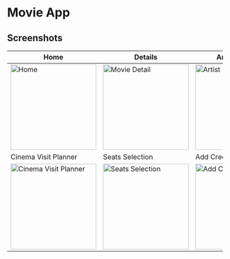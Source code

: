 # Movie App
## Screenshots
| Home                   | Details        | Artist Details  | Tv Series Detail      | Favorites        |
|-------------------------|-----------------|-----------------|------------------|------------------|
| <img src="https://github.com/Honor13/MovieApp/assets/53227891/6341279a-488f-4bd7-ac22-235b16fdef59" alt="Home" width="200px"/> | <img src="https://github.com/Honor13/MovieApp/assets/53227891/c7179fd9-57e1-4ba8-9ad6-5f399e627312" alt="Movie Detail" width="200px"/> | <img src="https://github.com/Honor13/MovieApp/assets/53227891/e83cac45-e81f-4673-81f6-c151b8b3986a" alt="Artist Detail" width="200px"/> | <img src="https://github.com/Honor13/MovieApp/assets/53227891/cd3df6fb-f4ea-4dc4-9be8-b0ee046f2e87" alt="Tv Series Detail" width="200px"/> | <img src="https://github.com/Honor13/MovieApp/assets/53227891/52719dfc-6868-4051-886e-4b9d7faf2f85" alt="Favorites" width="200px"/> |
| Cinema Visit Planner          |   Seats Selection   | Add Credit Card  | Approve Payment | Watch List |
| <img src="https://github.com/Honor13/MovieApp/assets/53227891/617bee2f-8784-498c-91e0-6ae01fa9e4e9" alt="Cinema Visit Planner" width="200px"/> | <img src="https://github.com/Honor13/MovieApp/assets/53227891/037705e0-b155-4a12-b217-eea52e8a4077" alt="Seats Selection" width="200px"/> | <img src="https://github.com/Honor13/MovieApp/assets/53227891/9fec040a-60a8-4c83-b4c9-8bc011fe8627" alt="Add Credit Card " width="200px"/> | <img src="https://github.com/Honor13/MovieApp/assets/53227891/9aebac06-265e-4dcd-8ecb-a511ef1a3cd1" alt="Approve Payment" width="200px"/> | <img src="https://github.com/Honor13/MovieApp/assets/53227891/0d84e4e3-f11b-4c22-8703-697b81de1ad4" alt="Watch List" width="200px"/> |

